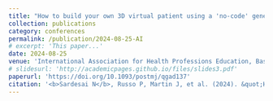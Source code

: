 ```yaml
---
title: "How to build your own 3D virtual patient using a 'no-code' generative conversational AI platform"
collection: publications
category: conferences
permalink: /publication/2024-08-25-AI
# excerpt: 'This paper...'
date: 2024-08-25
venue: 'International Association for Health Professions Education, Basel, Switzerland'
# slidesurl: 'http://academicpages.github.io/files/slides3.pdf'
paperurl: 'https://doi.org/10.1093/postmj/qgad137'
citation: '<b>Sardesai N</b>, Russo P, Martin J, et al. (2024). &quot;How to build your own 3D virtual patient using a 'no-code' generative conversational AI platform.&quot; <i>International Association for Health Professions Education</i>. Oral presentation.'
---
```


